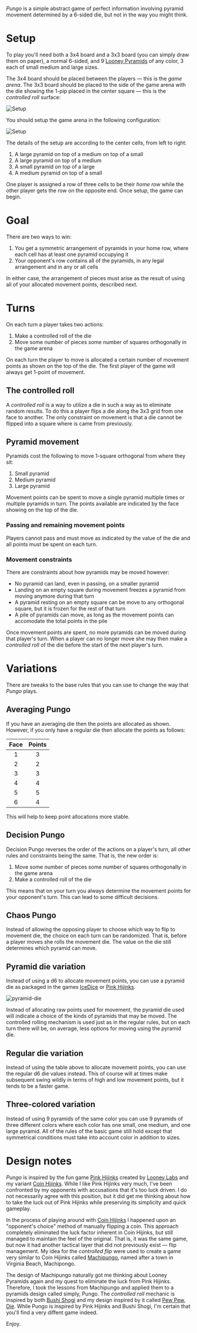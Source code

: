 *Pungo* is a simple abstract game of perfect information involving pyramid movement determined by a 6-sided die, but not in the way you might think.

Setup
=====

To play you'll need both a 3x4 board and a 3x3 board (you can simply draw them on paper), a normal 6-sided, and 9 [Looney Pyramids](http://www.looneylabs.com/looney-pyramids) of any color, 3 each of small medium and large sizes.  

The 3x4 board should be placed between the players —  this is the *game arena*.  The 3x3 board should be placed to the side of the game arena with the die showing the 1-pip placed in the center square —  this is the *controlled roll* surface:

![Setup](https://raw.githubusercontent.com/fogus/spiel/master/pyramidenspiel/pungo/graphics/cr-grid-setup.png)

You should setup the game arena in the following configuration:

![Setup](https://raw.githubusercontent.com/fogus/spiel/master/pyramidenspiel/pungo/graphics/pungo-setup.png)

The details of the setup are according to the center cells, from left to right:

 1. A large pyramid on top of a medium on top of a small
 2. A large pyramid on top of a medium
 3. A small pyramid on top of a large
 4. A medium pyramid on top of a small

One player is assigned a row of three cells to be their *home row* while the other player gets the row on the opposite end.  Once setup, the game can begin.

Goal
====

There are two ways to win:

 1. You get a symmetric arrangement of pyramids in your home 
    row, where each cell has at least one pyramid occupying it
 2. Your opponent's row contains all of the pyramids, in any
    legal arrangement and in any or all cells

In either case, the arrangement of pieces must arise as the result of using all of your allocated movement points, described next.

Turns
=====

On each turn a player takes two actions:

 1. Make a controlled roll of the die
 2. Move some number of pieces some number of squares orthogonally
    in the game arena

On each turn the player to move is allocated a certain number of movement points as shown on the top of the die. The first player of the game will always get 1-point of movement.

## The controlled roll

A *controlled roll* is a way to utilize a die in such a way as to eliminate random results.  To do this a player flips a die along the 3x3 grid from one face to another.  The only constraint on movement is that a die cannot be flipped into a square where is came from previously.

## Pyramid movement

Pyramids cost the following to move 1-square orthogonal from where they sit:

 1. Small pyramid
 2. Medium pyramid
 3. Large pyramid

Movement points can be spent to move a single pyramid multiple times or multiple pyramids in turn.  The points available are indicated by the face showing on the top of the die.

### Passing and remaining movement points

Players cannot pass and must move as indicated by the value of the die and all points must be spent on each turn.

### Movement constraints

There are constraints about how pyramids may be moved however:

 * No pyramid can land, even in passing, on a smaller pyramid
 * Landing on an empty square during movement freezes a pyramid 
   from moving anymore during that turn
 * A pyramid resting on an empty square can be move to any orthogonal
   square, but it is frozen for the rest of that turn
 * A pile of pyramids can move, as long as the movement points
   can accomodate the total points in the pile

Once movement points are spent, no more pyramids can be moved during that player's turn.  When a player can no longer move she may then make a *controlled roll* of the die before the start of the next player's turn.

Variations
==========

There are tweaks to the base rules that you can use to change the way that *Pungo* plays.

## Averaging Pungo

If you have an averaging die then the points are allocated as shown.  However, if you only have a regular die then allocate the points as follows:

 Face | Points 
 :---: | :---:
  1 | 3
  2 | 2
  3 | 3
  4 | 4
  5 | 5
  6 | 4

This will help to keep point allocations more stable.

## Decision Pungo

Decision Pungo reverses the order of the actions on a player's turn, all other rules and constraints being the same.  That is, the new order is:

 1. Move some number of pieces some number of squares orthogonally
    in the game arena
 2. Make a controlled roll of the die

This means that on your turn you always determine the movement points for your opponent's turn.  This can lead to some difficult decisions.

## Chaos Pungo

Instead of allowing the opposing player to choose which way to flip to movement die, the choice on each turn can be randomized.  That is, before a player moves she rolls the movement die.  The value on the die still determines which pyramid can move.

## Pyramid die variation

Instead of using a d6 to allocate movement points, you can use a pyramid die as packaged in the games [IceDice](http://www.looneylabs.com/games/icedice) or [Pink Hijinks](http://www.looneylabs.com/games/pink-hijinks).

![pyramid-die](https://raw.githubusercontent.com/fogus/spiel/master/pyramidenspiel/graphics/png/pyramid-die-faces.png)

Instead of allocating raw points used for movement, the pyramid die used will indicate a choice of the kinds of pyramids that may be moved.  The controlled rolling mechanism is used just as in the regular rules, but on each turn there will be, on average, less options for moving using the pyramid die.

## Regular die variation

Instead of using the table above to allocate movement points, you can use the regular d6 die values instead.  This of course will at times make subsequent swing wildly in terms of high and low movement points, but it tends to be a faster game.

## Three-colored variation

Instead of using 9 pyramids of the same color you can use 9 pyramids of three different colors where each color has one small, one medium, and one large pyramid.  All of the rules of the basic game still hold except that symmetrical conditions must take into account color in addition to sizes.

Design notes
============

*Pungo* is inspired by the fun game [Pink Hijinks](http://www.looneylabs.com/games/pink-hijinks) created by [Looney Labs](http://www.looneylabs.com) and my variant [Coin Hijinks](https://github.com/fogus/spiel/tree/master/taschenspiele/coin-hijinks). While I like Pink Hijinks very much, I've been confronted by my opponents with accusations that it's too luck driven.  I do not necessarily agree with this position, but it did get me thinking about how to take the luck out of Pink Hijinks while preserving its simplicity and quick gameplay.

In the process of playing around with [Coin Hijinks](https://github.com/fogus/spiel/tree/master/taschenspiele/coin-hijinks) I happened upon an "opponent's choice" method of manually flipping a coin.  This approach completely eliminated the luck factor inherent in Coin Hijinks, but still managed to maintain the feel of the original.  That is, it was the same game, but now it had another tactical layer that did not previously exist —  flip management.  My idea for the *controlled flip* were used to create a game very similar to Coin Hijinks called [Machipungo](https://github.com/fogus/spiel/tree/master/taschenspiele/coin-hijinks), named after a town in Virginia Beach, Machipongo.

The design of Machipungo naturally got me thinking about Looney Pyramids again and my quest to eliminate the luck from Pink Hijinks.  Therefore, I took the lessons from Machipungo and applied them to a pyramids design called simply, Pungo.  The *controlled roll* mechanic is inspired by both [Bushi Shogi](http://boardgamegeek.com/boardgame/15874/bushi-shogi) and my design inspired by it called [Pew Pew, Die](http://icehousegames.org/wiki/index.php?title=PewPewDie).  While Pungo is inspired by Pink Hijinks and Bushi Shogi, I'm certain that you'll find a very diffent game indeed.

Enjoy.

